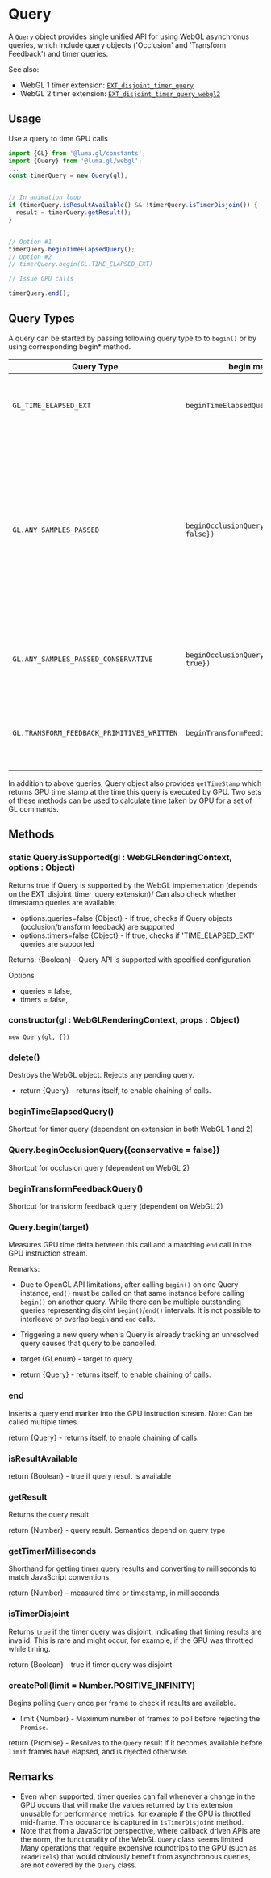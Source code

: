 # Query

A `Query` object provides single unified API for using WebGL asynchronus queries, which include query objects ('Occlusion' and 'Transform Feedback') and timer queries.

See also:

* WebGL 1 timer extension: [`EXT_disjoint_timer_query`](https://www.khronos.org/registry/webgl/extensions/EXT_disjoint_timer_query/)
* WebGL 2 timer extension: [`EXT_disjoint_timer_query_webgl2`](https://www.khronos.org/registry/webgl/extensions/EXT_disjoint_timer_query_webgl2/)


## Usage

Use a query to time GPU calls
```js
import {GL} from '@luma.gl/constants';
import {Query} from '@luma.gl/webgl';
...
const timerQuery = new Query(gl);


// In animation loop
if (timerQuery.isResultAvailable() && !timerQuery.isTimerDisjoin()) {
  result = timerQuery.getResult();
}


// Option #1
timerQuery.beginTimeElapsedQuery();
// Option #2
// timerQuery.begin(GL.TIME_ELAPSED_EXT)

// Issue GPU calls

timerQuery.end();
```


## Query Types

A query can be started by passing following query type to to `begin()` or by using corresponding begin* method.

| Query Type | begin method | Description |
| ------------------------------------------ | --------------------- | ------------ |
| `GL_TIME_ELAPSED_EXT`                      | `beginTimeElapsedQuery()` | Time taken by GPU to fully complete a set of GL commands |
| `GL.ANY_SAMPLES_PASSED`                    | `beginOcclusionQuery({conservative: false})` | Occlusion query: these queries detect whether an object is visible (whether the scoped drawing commands pass the depth test and if so, how many samples pass).
| `GL.ANY_SAMPLES_PASSED_CONSERVATIVE`                    | `beginOcclusionQuery({conservative: true})` | Same as above above, but less accurate and faster version.
| `GL.TRANSFORM_FEEDBACK_PRIMITIVES_WRITTEN`  | `beginTransformFeedbackQuery()` | Number of primitives that are written to transform feedback buffers.

In addition to above queries, Query object also provides `getTimeStamp` which returns GPU time stamp at the time this query is executed by GPU. Two sets of these methods can be used to calculate time taken by GPU for a set of GL commands.

## Methods

### static Query.isSupported(gl : WebGLRenderingContext, options : Object)

Returns true if Query is supported by the WebGL implementation
(depends on the EXT_disjoint_timer_query extension)/
Can also check whether timestamp queries are available.

* options.queries=false {Object}  - If true, checks if Query objects (occlusion/transform feedback) are supported
* options.timers=false {Object}  - If true, checks if 'TIME_ELAPSED_EXT' queries are supported

Returns: {Boolean} - Query API is supported with specified configuration

Options
* queries = false,
* timers = false,


### constructor(gl : WebGLRenderingContext, props : Object)

`new Query(gl, {})`


### delete()

Destroys the WebGL object. Rejects any pending query.
* return {Query} - returns itself, to enable chaining of calls.


### beginTimeElapsedQuery()

Shortcut for timer query (dependent on extension in both WebGL 1 and 2)


### Query.beginOcclusionQuery({conservative = false})

Shortcut for occlusion query (dependent on WebGL 2)


### beginTransformFeedbackQuery()

Shortcut for transform feedback query (dependent on WebGL 2)


### Query.begin(target)

Measures GPU time delta between this call and a matching `end` call in the GPU instruction stream.

Remarks:
* Due to OpenGL API limitations, after calling `begin()` on one Query
  instance, `end()` must be called on that same instance before
  calling `begin()` on another query. While there can be multiple
  outstanding queries representing disjoint `begin()`/`end()` intervals.
  It is not possible to interleave or overlap `begin` and `end` calls.
* Triggering a new query when a Query is already tracking an
  unresolved query causes that query to be cancelled.

* target {GLenum}  - target to query
* return {Query} - returns itself, to enable chaining of calls.


### end

Inserts a query end marker into the GPU instruction stream.
Note: Can be called multiple times.

return {Query} - returns itself, to enable chaining of calls.


### isResultAvailable

return {Boolean} - true if query result is available


### getResult

Returns the query result

return {Number} - query result. Semantics depend on query type


### getTimerMilliseconds

Shorthand for getting timer query results and converting to milliseconds to match JavaScript conventions.

return {Number} - measured time or timestamp, in milliseconds

### isTimerDisjoint

Returns `true` if the timer query was disjoint, indicating that timing results are invalid.
This is rare and might occur, for example, if the GPU was throttled while timing.

return {Boolean} - true if timer query was disjoint


### createPoll(limit = Number.POSITIVE_INFINITY)

Begins polling `Query` once per frame to check if results are available.

* limit {Number}  - Maximum number of frames to poll before rejecting the `Promise`.

return {Promise} - Resolves to the `Query` result if it becomes available before `limit`
frames have elapsed, and is rejected otherwise.


## Remarks

* Even when supported, timer queries can fail whenever a change in the GPU occurs that will make the values returned by this extension unusable for performance metrics, for example if the GPU is throttled mid-frame. This occurance is captured in `isTimerDisjoint` method.
* Note that from a JavaScript perspective, where callback driven APIs are the norm, the functionality of the WebGL `Query` class seems limited. Many operations that require expensive roundtrips to the GPU (such as `readPixels`) that would obviously benefit from asynchronous queries, are not covered by the `Query` class.
